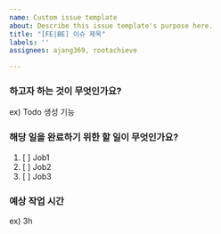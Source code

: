 ```yaml
---
name: Custom issue template
about: Describe this issue template's purpose here.
title: "[FE|BE] 이슈 제목"
labels: ''
assignees: ajang369, rootachieve

---
```


### 하고자 하는 것이 무엇인가요?
 ex) Todo 생성 기능

 ### 해당 일을 완료하기 위한 할 일이 무엇인가요?
 1. [ ] Job1
 2. [ ] Job2
 3. [ ] Job3

 ### 예상 작업 시간
 ex) 3h

